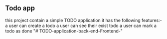 ## Todo app
this project contain a simple TODO application 
it has the following features:-
a user can create a todo
a user can see their exist todo
a user can mark a todo as done 
"# TODO-application-back-end-Frontend-" 
